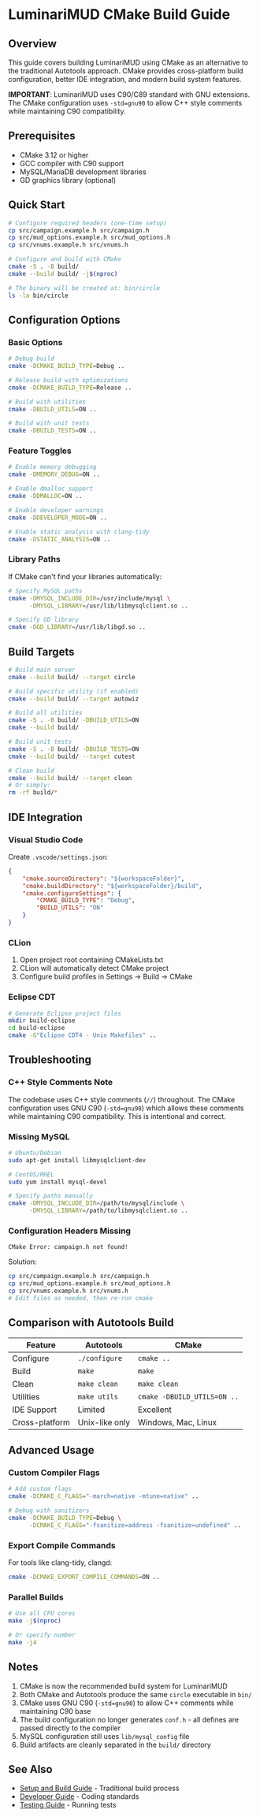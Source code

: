 # LuminariMUD CMake Build Guide

## Overview

This guide covers building LuminariMUD using CMake as an alternative to the traditional Autotools approach. CMake provides cross-platform build configuration, better IDE integration, and modern build system features.

**IMPORTANT**: LuminariMUD uses C90/C89 standard with GNU extensions. The CMake configuration uses `-std=gnu90` to allow C++ style comments while maintaining C90 compatibility.

## Prerequisites

- CMake 3.12 or higher
- GCC compiler with C90 support
- MySQL/MariaDB development libraries
- GD graphics library (optional)

## Quick Start

```bash
# Configure required headers (one-time setup)
cp src/campaign.example.h src/campaign.h
cp src/mud_options.example.h src/mud_options.h
cp src/vnums.example.h src/vnums.h

# Configure and build with CMake
cmake -S . -B build/
cmake --build build/ -j$(nproc)

# The binary will be created at: bin/circle
ls -la bin/circle
```

## Configuration Options

### Basic Options

```bash
# Debug build
cmake -DCMAKE_BUILD_TYPE=Debug ..

# Release build with optimizations
cmake -DCMAKE_BUILD_TYPE=Release ..

# Build with utilities
cmake -DBUILD_UTILS=ON ..

# Build with unit tests
cmake -DBUILD_TESTS=ON ..
```

### Feature Toggles

```bash
# Enable memory debugging
cmake -DMEMORY_DEBUG=ON ..

# Enable dmalloc support
cmake -DDMALLOC=ON ..

# Enable developer warnings
cmake -DDEVELOPER_MODE=ON ..

# Enable static analysis with clang-tidy
cmake -DSTATIC_ANALYSIS=ON ..
```

### Library Paths

If CMake can't find your libraries automatically:

```bash
# Specify MySQL paths
cmake -DMYSQL_INCLUDE_DIR=/usr/include/mysql \
      -DMYSQL_LIBRARY=/usr/lib/libmysqlclient.so ..

# Specify GD library
cmake -DGD_LIBRARY=/usr/lib/libgd.so ..
```

## Build Targets

```bash
# Build main server
cmake --build build/ --target circle

# Build specific utility (if enabled)
cmake --build build/ --target autowiz

# Build all utilities
cmake -S . -B build/ -DBUILD_UTILS=ON
cmake --build build/

# Build unit tests
cmake -S . -B build/ -DBUILD_TESTS=ON
cmake --build build/ --target cutest

# Clean build
cmake --build build/ --target clean
# Or simply:
rm -rf build/*
```

## IDE Integration

### Visual Studio Code

Create `.vscode/settings.json`:
```json
{
    "cmake.sourceDirectory": "${workspaceFolder}",
    "cmake.buildDirectory": "${workspaceFolder}/build",
    "cmake.configureSettings": {
        "CMAKE_BUILD_TYPE": "Debug",
        "BUILD_UTILS": "ON"
    }
}
```

### CLion

1. Open project root containing CMakeLists.txt
2. CLion will automatically detect CMake project
3. Configure build profiles in Settings → Build → CMake

### Eclipse CDT

```bash
# Generate Eclipse project files
mkdir build-eclipse
cd build-eclipse
cmake -G"Eclipse CDT4 - Unix Makefiles" ..
```

## Troubleshooting

### C++ Style Comments Note

The codebase uses C++ style comments (`//`) throughout. The CMake configuration uses GNU C90 (`-std=gnu90`) which allows these comments while maintaining C90 compatibility. This is intentional and correct.

### Missing MySQL

```bash
# Ubuntu/Debian
sudo apt-get install libmysqlclient-dev

# CentOS/RHEL
sudo yum install mysql-devel

# Specify paths manually
cmake -DMYSQL_INCLUDE_DIR=/path/to/mysql/include \
      -DMYSQL_LIBRARY=/path/to/libmysqlclient.so ..
```

### Configuration Headers Missing

```
CMake Error: campaign.h not found!
```

Solution:
```bash
cp src/campaign.example.h src/campaign.h
cp src/mud_options.example.h src/mud_options.h
cp src/vnums.example.h src/vnums.h
# Edit files as needed, then re-run cmake
```

## Comparison with Autotools Build

| Feature | Autotools | CMake |
|---------|-----------|--------|
| Configure | `./configure` | `cmake ..` |
| Build | `make` | `make` |
| Clean | `make clean` | `make clean` |
| Utilities | `make utils` | `cmake -DBUILD_UTILS=ON ..` |
| IDE Support | Limited | Excellent |
| Cross-platform | Unix-like only | Windows, Mac, Linux |

## Advanced Usage

### Custom Compiler Flags

```bash
# Add custom flags
cmake -DCMAKE_C_FLAGS="-march=native -mtune=native" ..

# Debug with sanitizers
cmake -DCMAKE_BUILD_TYPE=Debug \
      -DCMAKE_C_FLAGS="-fsanitize=address -fsanitize=undefined" ..
```

### Export Compile Commands

For tools like clang-tidy, clangd:
```bash
cmake -DCMAKE_EXPORT_COMPILE_COMMANDS=ON ..
```

### Parallel Builds

```bash
# Use all CPU cores
make -j$(nproc)

# Or specify number
make -j4
```

## Notes

1. CMake is now the recommended build system for LuminariMUD
2. Both CMake and Autotools produce the same `circle` executable in `bin/`
3. CMake uses GNU C90 (`-std=gnu90`) to allow C++ comments while maintaining C90 base
4. The build configuration no longer generates `conf.h` - all defines are passed directly to the compiler
5. MySQL configuration still uses `lib/mysql_config` file
6. Build artifacts are cleanly separated in the `build/` directory

## See Also

- [Setup and Build Guide](guides/SETUP_AND_BUILD_GUIDE.md) - Traditional build process
- [Developer Guide](DEVELOPER_GUIDE_AND_API.md) - Coding standards
- [Testing Guide](TESTING_GUIDE.md) - Running tests